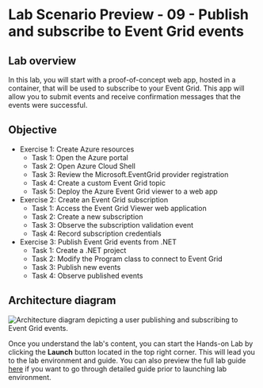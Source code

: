 # Lab Scenario Preview - 09 - Publish and subscribe to Event Grid events

## Lab overview
In this lab, you will start with a proof-of-concept web app, hosted in a container, that will be used to subscribe to your Event Grid. This app will allow you to submit events and receive confirmation messages that the events were successful.

## Objective
+ Exercise 1: Create Azure resources
    + Task 1: Open the Azure portal
    + Task 2: Open Azure Cloud Shell
    + Task 3: Review the Microsoft.EventGrid provider registration
    + Task 4: Create a custom Event Grid topic
    + Task 5: Deploy the Azure Event Grid viewer to a web app
+ Exercise 2: Create an Event Grid subscription
    + Task 1: Access the Event Grid Viewer web application
    + Task 2: Create a new subscription
    + Task 3: Observe the subscription validation event
    + Task 4: Record subscription credentials
+ Exercise 3: Publish Event Grid events from .NET
    + Task 1: Create a .NET project
    + Task 2: Modify the Program class to connect to Event Grid
    + Task 3: Publish new events
    + Task 4: Observe published events

## Architecture diagram

![Architecture diagram depicting a user publishing and subscribing to Event Grid events.](../media/Lab09-Diagram.png)

Once you understand the lab's content, you can start the Hands-on Lab by clicking the **Launch** button located in the top right corner. This will lead you to the lab environment and guide. You can also preview the full lab guide [here](https://experience.cloudlabs.ai/#/labguidepreview/b07739a8-b164-414a-bf40-24e6d79e6817) if you want to go through detailed guide prior to launching lab environment.
